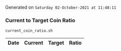 Generated on `Saturday 02-October-2021 at 11:48:11`

### Current to Target Coin Ratio
`current_coin_ratio.sh`

Date|Current|Target|Ratio
---|---|---|---
